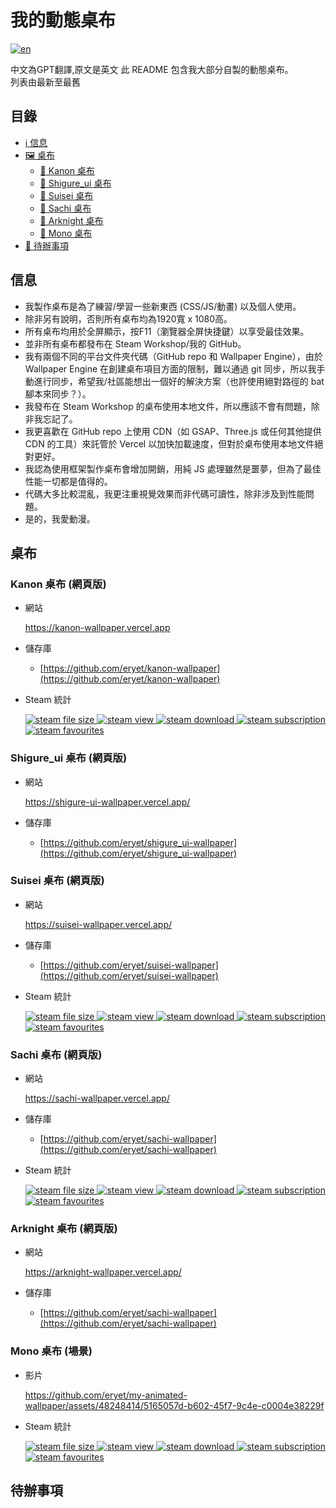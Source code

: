 # 我的動態桌布
[![en](https://img.shields.io/badge/lang-en-red.svg)](https://github.com/jonatasemidio/multilanguage-readme-pattern/blob/master/README.md)

中文為GPT翻譯,原文是英文
此 README 包含我大部分自製的動態桌布。\
列表由最新至最舊

## 目錄
* [:information_source: 信息](#信息)
* [:framed_picture: 桌布](#桌布)
  - [:sparkling_heart: Kanon 桌布](#kanon-wallpaper-網頁版)
  - [:sparkling_heart: Shigure_ui 桌布](#shigure_ui-wallpaper-網頁版)
  - [:sparkling_heart: Suisei 桌布](#suisei-wallpaper-網頁版)
  - [:sparkling_heart: Sachi 桌布](#sachi-wallpaper-網頁版)
  - [:sparkling_heart: Arknight 桌布](#arknight-wallpaper-網頁版)
  - [:sparkling_heart: Mono 桌布](#mono-wallpaper-場景)
* [:construction: 待辦事項](#待辦事項)

## 信息

- 我製作桌布是為了練習/學習一些新東西 (CSS/JS/動畫) 以及個人使用。
- 除非另有說明，否則所有桌布均為1920寬 x 1080高。
- 所有桌布均用於全屏顯示，按F11（瀏覽器全屏快捷鍵）以享受最佳效果。
- 並非所有桌布都發布在 Steam Workshop/我的 GitHub。
- 我有兩個不同的平台文件夾代碼（GitHub repo 和 Wallpaper Engine），由於 Wallpaper Engine 在創建桌布項目方面的限制，難以通過 git 同步，所以我手動進行同步，希望我/社區能想出一個好的解決方案（也許使用絕對路徑的 bat 腳本來同步？）。
- 我發布在 Steam Workshop 的桌布使用本地文件，所以應該不會有問題，除非我忘記了。
- 我更喜歡在 GitHub repo 上使用 CDN（如 GSAP、Three.js 或任何其他提供 CDN 的工具）來託管於 Vercel 以加快加載速度，但對於桌布使用本地文件絕對更好。
- 我認為使用框架製作桌布會增加開銷，用純 JS 處理雖然是噩夢，但為了最佳性能一切都是值得的。
- 代碼大多比較混亂，我更注重視覺效果而非代碼可讀性，除非涉及到性能問題。
- 是的，我愛動漫。

## 桌布

### Kanon 桌布 (網頁版)

- 網站
    <p align="left">
        <a href="https://kanon-wallpaper.vercel.app">https://kanon-wallpaper.vercel.app</a>
    </p>

- 儲存庫
  - [https://github.com/eryet/kanon-wallpaper](https://github.com/eryet/kanon-wallpaper)

- Steam 統計
    <p align="left">
        <a href="https://steamcommunity.com/sharedfiles/filedetails/?id=3097629684">
            <img src="https://img.shields.io/steam/size/3097629684?style=for-the-badge&logo=Steam"  alt="steam file size">
        </a>
        <a href="https://steamcommunity.com/sharedfiles/filedetails/?id=3097629684">
            <img src="https://img.shields.io/steam/views/3097629684?style=for-the-badge&logo=SteamDB" alt="steam view">
        </a>
        <a href="https://steamcommunity.com/sharedfiles/filedetails/?id=3097629684">
            <img src="https://img.shields.io/steam/downloads/3097629684?style=for-the-badge&logo=SteamDB" alt="steam download">
        </a>
        <a href="https://steamcommunity.com/sharedfiles/filedetails/?id=3097629684">
            <img src="https://img.shields.io/steam/subscriptions/3097629684?style=for-the-badge&logo=SteamDB" alt="steam subscription">
        </a>
        <a href="https://steamcommunity.com/sharedfiles/filedetails/?id=3097629684">
            <img src="https://img.shields.io/steam/favorites/3097629684?style=for-the-badge&logo=SteamDB" alt="steam favourites">
        </a>
    </p>

### Shigure_ui 桌布 (網頁版)

- 網站
    <p align="left">
        <a href="https://shigure-ui-wallpaper.vercel.app/">https://shigure-ui-wallpaper.vercel.app/</a>
    </p>

- 儲存庫
  - [https://github.com/eryet/shigure_ui-wallpaper](https://github.com/eryet/shigure_ui-wallpaper)

### Suisei 桌布 (網頁版)

- 網站
    <p align="left">
        <a href="https://suisei-wallpaper.vercel.app/">https://suisei-wallpaper.vercel.app/</a>
    </p>

- 儲存庫
  - [https://github.com/eryet/suisei-wallpaper](https://github.com/eryet/suisei-wallpaper)

- Steam 統計
    <p align="left">
        <a href="https://steamcommunity.com/sharedfiles/filedetails/?id=3011823423">
            <img src="https://img.shields.io/steam/size/3011823423?style=for-the-badge&logo=Steam"  alt="steam file size">
        </a>
        <a href="https://steamcommunity.com/sharedfiles/filedetails/?id=3011823423">
            <img src="https://img.shields.io/steam/views/3011823423?style=for-the-badge&logo=SteamDB" alt="steam view">
        </a>
        <a href="https://steamcommunity.com/sharedfiles/filedetails/?id=3011823423">
            <img src="https://img.shields.io/steam/downloads/3011823423?style=for-the-badge&logo=SteamDB" alt="steam download">
        </a>
        <a href="https://steamcommunity.com/sharedfiles/filedetails/?id=3011823423">
            <img src="https://img.shields.io/steam/subscriptions/3011823423?style=for-the-badge&logo=SteamDB" alt="steam subscription">
        </a>
        <a href="https://steamcommunity.com/sharedfiles/filedetails/?id=3011823423">
            <img src="https://img.shields.io/steam/favorites/3011823423?style=for-the-badge&logo=SteamDB" alt="steam favourites">
        </a>
    </p>

### Sachi 桌布 (網頁版)

- 網站
    <p align="left">
        <a href="https://sachi-wallpaper.vercel.app/">https://sachi-wallpaper.vercel.app/</a>
    </p>

- 儲存庫
  - [https://github.com/eryet/sachi-wallpaper](https://github.com/eryet/sachi-wallpaper)

- Steam 統計
    <p align="left">
        <a href="https://steamcommunity.com/sharedfiles/filedetails/?id=2862882636">
            <img src="https://img.shields.io/steam/size/2862882636?style=for-the-badge&logo=Steam"  alt="steam file size">
        </a>
        <a href="https://steamcommunity.com/sharedfiles/filedetails/?id=2862882636">
            <img src="https://img.shields.io/steam/views/2862882636?style=for-the-badge&logo=SteamDB" alt="steam view">
        </a>
        <a href="https://steamcommunity.com/sharedfiles/filedetails/?id=2862882636">
            <img src="https://img.shields.io/steam/downloads/2862882636?style=for-the-badge&logo=SteamDB" alt="steam download">
        </a>
        <a href="https://steamcommunity.com/sharedfiles/filedetails/?id=2862882636">
            <img src="https://img.shields.io/steam/subscriptions/2862882636?style=for-the-badge&logo=SteamDB" alt="steam subscription">
        </a>
        <a href="https://steamcommunity.com/sharedfiles/filedetails/?id=2862882636">
            <img src="https://img.shields.io/steam/favorites/2862882636?style=for-the-badge&logo=SteamDB" alt="steam favourites">
        </a>
    </p>

### Arknight 桌布 (網頁版)

- 網站
    <p align="left">
        <a href="https://arknight-wallpaper.vercel.app/">https://arknight-wallpaper.vercel.app/</a>
    </p>
    
- 儲存庫
  - [https://github.com/eryet/sachi-wallpaper](https://github.com/eryet/sachi-wallpaper)

### Mono 桌布 (場景)

- 影片

  https://github.com/eryet/my-animated-wallpaper/assets/48248414/5165057d-b602-45f7-9c4e-c0004e38229f

- Steam 統計
    <p align="left">
        <a href="https://steamcommunity.com/sharedfiles/filedetails/?id=1700479090">
            <img src="https://img.shields.io/steam/size/1700479090?style=for-the-badge&logo=Steam"  alt="steam file size">
        </a>
        <a href="https://steamcommunity.com/sharedfiles/filedetails/?id=1700479090">
            <img src="https://img.shields.io/steam/views/1700479090?style=for-the-badge&logo=SteamDB" alt="steam view">
        </a>
        <a href="https://steamcommunity.com/sharedfiles/filedetails/?id=1700479090">
            <img src="https://img.shields.io/steam/downloads/1700479090?style=for-the-badge&logo=SteamDB" alt="steam download">
        </a>
        <a href="https://steamcommunity.com/sharedfiles/filedetails/?id=1700479090">
            <img src="https://img.shields.io/steam/subscriptions/1700479090?style=for-the-badge&logo=SteamDB" alt="steam subscription">
        </a>
        <a href="https://steamcommunity.com/sharedfiles/filedetails/?id=1700479090">
            <img src="https://img.shields.io/steam/favorites/1700479090?style=for-the-badge&logo=SteamDB" alt="steam favourites">
        </a>
    </p>

## 待辦事項
